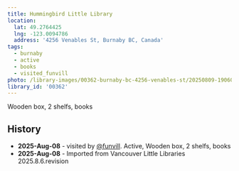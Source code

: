 ```yaml
---
title: Hummingbird Little Library
location:
  lat: 49.2764425
  lng: -123.0094786
  address: '4256 Venables St, Burnaby BC, Canada'
tags:
  - burnaby
  - active
  - books
  - visited_funvill
photo: /library-images/00362-burnaby-bc-4256-venables-st/20250809-190601.png
library_id: '00362'
---
```


Wooden box, 2 shelfs, books

## History

- **2025-Aug-08** - visited by [@funvill](https://blog.abluestar.com). Active, Wooden box, 2 shelfs, books
- **2025-Aug-08** - Imported from Vancouver Little Libraries 2025.8.6.revision
